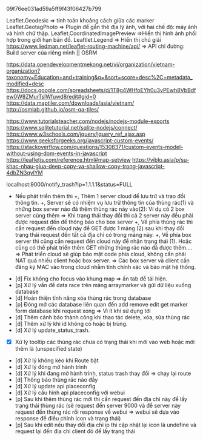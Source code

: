 <!-- AccessToken Only Use admin for request PlaceAPIServer-->
09f76ee031ad59a5ff9f43f06427b799

<!-- INCLUDE CDN -->
<link href="https://cdn.jsdelivr.net/npm/bootstrap@5.2.2/dist/css/bootstrap.min.css" rel="stylesheet">
<script src="https://cdn.jsdelivr.net/npm/bootstrap@5.2.2/dist/js/bootstrap.bundle.min.js"></script>
<script src="https://ajax.googleapis.com/ajax/libs/jquery/3.6.0/jquery.min.js"></script>
<link rel="stylesheet" href="https://unpkg.com/leaflet@1.9.2/dist/leaflet.css" integrity="sha256-sA+zWATbFveLLNqWO2gtiw3HL/lh1giY/Inf1BJ0z14=" crossorigin=""/>
<script src="https://unpkg.com/leaflet@1.9.2/dist/leaflet.js" integrity="sha256-o9N1jGDZrf5tS+Ft4gbIK7mYMipq9lqpVJ91xHSyKhg=" crossorigin=""></script>
<link rel="stylesheet" href="https://unpkg.com/leaflet-routing-machine@latest/dist/leaflet-routing-machine.css" />
<script src="https://unpkg.com/leaflet-routing-machine@latest/dist/leaflet-routing-machine.js"></script>

<!-- PLUGIN COOL REFERENCE -->
Leaflet.Geodesic => tính toán khoảng cách giữa các marker
Leaflet.GeotagPhoto => Plugin để gắn thẻ địa lý ảnh, với hai chế độ: máy ảnh và hình chữ thập.
Leaflet.CoordinatedImagePreview =>Hiển thị hình ảnh phối hợp trong giới hạn bản đồ.
Leaftlet.Legend => Hiển thị chú giải
https://www.liedman.net/leaflet-routing-machine/api/ => API chỉ đường: Build server của riêng mình || OSRM

<!-- DATA MAP -->
https://data.opendevelopmentmekong.net/vi/organization/vietnam-organization?taxonomy=Education+and+training&q=&sort=score+desc%2C+metadata_modified+desc
https://docs.google.com/spreadsheets/d/1T8g4WHfoEYh0u3vPEwh8VbBdfew0W8ZMurTslWfuwd8/edit#gid=0
https://data.maptiler.com/downloads/asia/vietnam/
http://osmlab.github.io/osm-qa-tiles/

<!-- REFERENCE -->
https://www.tutorialsteacher.com/nodejs/nodejs-module-exports
https://www.sqlitetutorial.net/sqlite-nodejs/connect/
https://www.w3schools.com/jquery/jquery_ref_ajax.asp
https://www.geeksforgeeks.org/javascript-custom-events/
https://stackoverflow.com/questions/15308371/custom-events-model-without-using-dom-events-in-javascript
https://leafletjs.com/reference.html#map-setview
https://viblo.asia/p/su-khac-nhau-giua-deep-copy-va-shallow-copy-trong-javascript-4dbZN3qylYM

<!-- API -->
localhost:9000/notify_trash?ip=1.1.1.1&status=FULL

<!-- IDEA -->
- Nếu phát triển thêm thì
+, Thêm 1 server cloud để lưu trữ và trao đổi thông tin.
+, Server sẽ có nhiệm vụ lưu trữ thông tin của thùng rác(1) và những box server nào đã thêm thùng rác này vào(2):
    Ví dụ có 2 box server cùng thêm => Khi trạng thái thay đổi thì cả 2 server này đều phải được request đến để thông báo cho box server
+, Về phía thùng rác thì cần request đến cloud này để GET được 1 mảng (2) sau khi thay đổi trạng thái request đến tất cả địa chỉ có trong mảng này.
+, Về phía box server thì cũng cần request đến cloud này để nhận trạng thái (1). Hoặc cũng có thể phát triển thêm GET những thùng rác nào đã được thêm....
=> Phát triển cloud sẽ giúp bảo mật code phía cloud, không cần phải NAT quá nhiều client hoặc box server.
=> Các box server và client cần đăng ký MAC vào trong cloud nhằm tính chính xác và bảo mật hệ thống.

<!-- TO DO : p <=> process, d <=> done x <=> not handel-->
- [d] Fix không cho focus vào khung map => ấn tab để tái hiện.
- [p] Xử lý vấn đề data race trên mảng arraymarker và gửi dữ liệu xuống database
- [d] Hoàn thiện tính năng xóa thùng rác trong database
- [p] Đóng mở các database liên quan đến add remove edit get marker form database khi request xong => Vì ít khi sử dụng tới
- [d] Thêm cảnh báo thành công khi thao tác delete, xóa, sửa thùng rác
- [d] Thêm xử lý khi id không có hoặc bị trùng.
- [d] Xử lý update_status_trash.
- [x] Xử lý tooltip các thùng rác chưa có trạng thái khi mới vào web hoặc mới thêm là (unspecified state)
- [d] Xử lý không kéo khi Route bật
- [d] Xử lý đóng mở hành trình
- [d] Xử lý khi đang mở hành trình, status trash thay đổi => chạy lại route
- [d] Thông báo thùng rác nào đầy
- [d] Xử lý update api placeconfig
- [d] Xử lý cấu hình api placeconfig với webui
- [p] Sau khi thêm thùng rác mới thì cần request đến địa chỉ này để lấy trạng thái thùng rác (sẽ request đến server 9000 và để server này request đến thùng rác rồi response về webui => webui sẽ dựa vào response để điều chỉnh icon và trạng thái)
- [p] Sau khi edit nếu thay đổi địa chỉ ip thì cập nhật lại icon là undefine và request lại đến địa chỉ client đó để lấy trạng thái